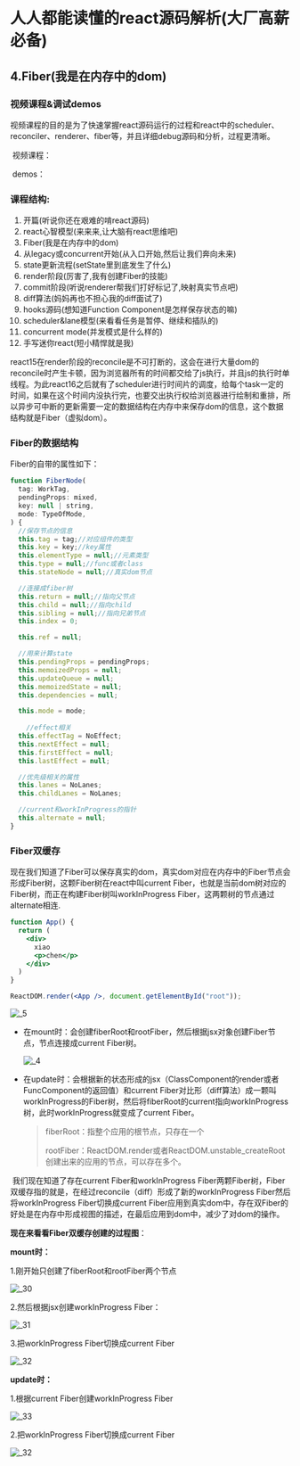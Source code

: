 



# 人人都能读懂的react源码解析(大厂高薪必备)

## 4.Fiber(我是在内存中的dom)

### 视频课程&调试demos

​	视频课程的目的是为了快速掌握react源码运行的过程和react中的scheduler、reconciler、renderer、fiber等，并且详细debug源码和分析，过程更清晰。

​	视频课程：

​	demos：

### 课程结构:

1. <a>开篇(听说你还在艰难的啃react源码)</a>
3. <a>react心智模型(来来来,让大脑有react思维吧)</a>
4. <a>Fiber(我是在内存中的dom)</a>
5. <a>从legacy或concurrent开始(从入口开始,然后让我们奔向未来)</a>
6. <a>state更新流程(setState里到底发生了什么)</a>
7. <a>render阶段(厉害了,我有创建Fiber的技能)</a>
8. <a>commit阶段(听说renderer帮我们打好标记了,映射真实节点吧)</a>
9. <a>diff算法(妈妈再也不担心我的diff面试了)</a>
10. <a>hooks源码(想知道Function Component是怎样保存状态的嘛)</a>
11. <a>scheduler&lane模型(来看看任务是暂停、继续和插队的)</a>
12. <a>concurrent mode(并发模式是什么样的)</a>
13. <a>手写迷你react(短小精悍就是我)</a>

​	react15在render阶段的reconcile是不可打断的，这会在进行大量dom的reconcile时产生卡顿，因为浏览器所有的时间都交给了js执行，并且js的执行时单线程。为此react16之后就有了scheduler进行时间片的调度，给每个task一定的时间，如果在这个时间内没执行完，也要交出执行权给浏览器进行绘制和重排，所以异步可中断的更新需要一定的数据结构在内存中来保存dom的信息，这个数据结构就是Fiber（虚拟dom）。

### Fiber的数据结构

Fiber的自带的属性如下：

```js
function FiberNode(
  tag: WorkTag,
  pendingProps: mixed,
  key: null | string,
  mode: TypeOfMode,
) {
  //保存节点的信息
  this.tag = tag;//对应组件的类型
  this.key = key;//key属性
  this.elementType = null;//元素类型
  this.type = null;//func或者class
  this.stateNode = null;//真实dom节点

  //连接成fiber树
  this.return = null;//指向父节点
  this.child = null;//指向child
  this.sibling = null;//指向兄弟节点
  this.index = 0;

  this.ref = null;

  //用来计算state
  this.pendingProps = pendingProps;
  this.memoizedProps = null;
  this.updateQueue = null;
  this.memoizedState = null;
  this.dependencies = null;

  this.mode = mode;
    
	//effect相关
  this.effectTag = NoEffect;
  this.nextEffect = null;
  this.firstEffect = null;
  this.lastEffect = null;

  //优先级相关的属性
  this.lanes = NoLanes;
  this.childLanes = NoLanes;

  //current和workInProgress的指针
  this.alternate = null;
}

```

### Fiber双缓存

​	现在我们知道了Fiber可以保存真实的dom，真实dom对应在内存中的Fiber节点会形成Fiber树，这颗Fiber树在react中叫current Fiber，也就是当前dom树对应的Fiber树，而正在构建Fiber树叫workInProgress Fiber，这两颗树的节点通过alternate相连.

```jsx
function App() {
  return (
    <div>
      xiao
      <p>chen</p>
    </div>
  )
}

ReactDOM.render(<App />, document.getElementById("root"));
```

![_5](/Users/allenchen/Desktop/文章/人人都能读懂的react源码解析(大厂高薪必备)/_5.png)

- 在mount时：会创建fiberRoot和rootFiber，然后根据jsx对象创建Fiber节点，节点连接成current Fiber树。

  ![_4](/Users/allenchen/Desktop/文章/人人都能读懂的react源码解析(大厂高薪必备)/_4.png)

- 在update时：会根据新的状态形成的jsx（ClassComponent的render或者FuncComponent的返回值）和current Fiber对比形（diff算法）成一颗叫workInProgress的Fiber树，然后将fiberRoot的current指向workInProgress树，此时workInProgress就变成了current Fiber。

  > fiberRoot：指整个应用的根节点，只存在一个
  >
  > rootFiber：ReactDOM.render或者ReactDOM.unstable_createRoot创建出来的应用的节点，可以存在多个。

​     我们现在知道了存在current Fiber和workInProgress Fiber两颗Fiber树，Fiber双缓存指的就是，在经过reconcile（diff）形成了新的workInProgress Fiber然后将workInProgress Fiber切换成current Fiber应用到真实dom中，存在双Fiber的好处是在内存中形成视图的描述，在最后应用到dom中，减少了对dom的操作。

**现在来看看Fiber双缓存创建的过程图**：

**mount时：**

1.刚开始只创建了fiberRoot和rootFiber两个节点



![_30](/Users/allenchen/Desktop/文章/人人都能读懂的react源码解析(大厂高薪必备)/_30.png)

2.然后根据jsx创建workInProgress Fiber：

![_31](/Users/allenchen/Desktop/文章/人人都能读懂的react源码解析(大厂高薪必备)/_31.png)

3.把workInProgress Fiber切换成current Fiber



![_32](/Users/allenchen/Desktop/文章/人人都能读懂的react源码解析(大厂高薪必备)/_32.png)

**update时：**

1.根据current Fiber创建workInProgress Fiber

![_33](/Users/allenchen/Desktop/文章/人人都能读懂的react源码解析(大厂高薪必备)/_33.png)

2.把workInProgress Fiber切换成current Fiber



![_32](/Users/allenchen/Desktop/文章/人人都能读懂的react源码解析(大厂高薪必备)/_32.png)